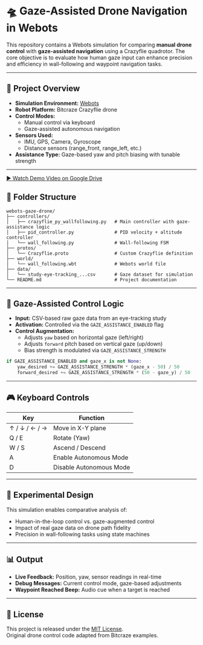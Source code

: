 # 🛸 Gaze-Assisted Drone Navigation in Webots

This repository contains a Webots simulation for comparing **manual drone control** with **gaze-assisted navigation** using a Crazyflie quadrotor. The core objective is to evaluate how human gaze input can enhance precision and efficiency in wall-following and waypoint navigation tasks.

---

## 🚀 Project Overview

- **Simulation Environment:** [Webots](https://cyberbotics.com/)
- **Robot Platform:** Bitcraze Crazyflie drone
- **Control Modes:**
  - Manual control via keyboard
  - Gaze-assisted autonomous navigation
- **Sensors Used:**
  - IMU, GPS, Camera, Gyroscope
  - Distance sensors (range_front, range_left, etc.)
- **Assistance Type:** Gaze-based yaw and pitch biasing with tunable strength

---
[▶️ Watch Demo Video on Google Drive](https://drive.google.com/file/d/1-pbvsPLCOfkpKlMhL0-xzVmgoVVs6b36/view?usp=sharing)

## 📁 Folder Structure

```
webots-gaze-drone/
├── controllers/
│   ├── crazyflie_py_wallfollowing.py   # Main controller with gaze-assistance logic
│   ├── pid_controller.py               # PID velocity + altitude controller
│   └── wall_following.py               # Wall-following FSM
├── protos/
│   └── Crazyflie.proto                 # Custom Crazyflie definition
├── world/
│   └── wall_following.wbt              # Webots world file
├── data/
│   └── study-eye-tracking_...csv       # Gaze dataset for simulation
└── README.md                           # Project documentation
```

---

## 🧠 Gaze-Assisted Control Logic

- **Input:** CSV-based raw gaze data from an eye-tracking study
- **Activation:** Controlled via the `GAZE_ASSISTANCE_ENABLED` flag
- **Control Augmentation:**
  - Adjusts `yaw` based on horizontal gaze (left/right)
  - Adjusts `forward` pitch based on vertical gaze (up/down)
  - Bias strength is modulated via `GAZE_ASSISTANCE_STRENGTH`

```python
if GAZE_ASSISTANCE_ENABLED and gaze_x is not None:
    yaw_desired += GAZE_ASSISTANCE_STRENGTH * (gaze_x - 50) / 50
    forward_desired += GAZE_ASSISTANCE_STRENGTH * (50 - gaze_y) / 50
```

---

## 🎮 Keyboard Controls

| Key | Function |
|-----|----------|
| ↑ / ↓ / ← / → | Move in X-Y plane |
| Q / E         | Rotate (Yaw)      |
| W / S         | Ascend / Descend  |
| A             | Enable Autonomous Mode |
| D             | Disable Autonomous Mode |

---

## 🧪 Experimental Design

This simulation enables comparative analysis of:

- Human-in-the-loop control vs. gaze-augmented control
- Impact of real gaze data on drone path fidelity
- Precision in wall-following tasks using state machines

---

## 📊 Output

- **Live Feedback:** Position, yaw, sensor readings in real-time
- **Debug Messages:** Current control mode, gaze-based adjustments
- **Waypoint Reached Beep:** Audio cue when a target is reached

---

## 📜 License

This project is released under the [MIT License](https://opensource.org/licenses/MIT).  
Original drone control code adapted from Bitcraze examples.
